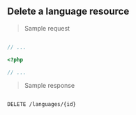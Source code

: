## Delete a language resource

> Sample request

```shell

```

```javascript
// ...
```

```php
<?php

// ...
```

> Sample response

```json

```

`DELETE /languages/{id}`
